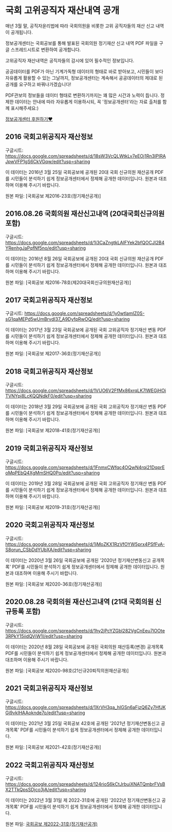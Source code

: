 # 국회 고위공직자 재산내역 공개

매년 3월 말, 공직자윤리법에 따라 국회의원을 비롯한 고위 공직자들의 재산 신고 내역이 공개됩니다.

정보공개센터는 국회공보를 통해 발표된 국회의원 정기재산 신고 내역 PDF 파일을 구글 스프레드시트로 변환하여 공개합니다.

고위공직자 재산내역은 공직자들의 감시에 있어 필수적인 정보입니다.

공공데이터를 PDF가 아닌 기계가독형 데이터의 형태로 바로 받아보고, 시민들이 보다 자유롭게 활용할 수 있는 그날까지, 정보공개센터는 계속해서 공공데이터의 제대로 된 공개를 요구하고 바꿔나가겠습니다!

PDF관보의 정보들을 데이터 형태로 변환하기까지는 꽤 많은 시간과 노력이 듭니다. 정제한 데이터는 안내에 따라 자유롭게 이용하시되, 꼭 '정보공개센터'라는 자료 출처를 함께 표시해주세요:)

[정보공개센터 후원하기❤](https://www.opengirok.or.kr/56)




## 2016 국회고위공직자 재산정보
구글시트: https://docs.google.com/spreadsheets/d/18sW3VcQLWtkLv7eEOj1Rn3lPIRAJpwVFP1gS6CkVGqw/edit?usp=sharing

이 데이터는 2016년 3월 25일 국회공보에 공개된 20대 국회 신규의원 재산공개 PDF를 시민들이 분석하기 쉽게 정보공개센터에서 정제해 공개한 데이터입니다. 원본과 대조하며 이용해 주시기 바랍니다.

원본 파일: [국회공보 제2016-23호(정기재산공개)]

## 2016.08.26 국회의원 재산신고내역 (20대국회신규의원 포함)
구글시트: https://docs.google.com/spreadsheets/d/1i3CaZngtkLAIFYek2bfQOCJI2B4YRenhgJaPqfNf5no/edit?usp=sharing

이 데이터는 2016년 8월 26일 국회공보에 공개된 20대 국회 신규의원 재산공개 PDF를 시민들이 분석하기 쉽게 정보공개센터에서 정제해 공개한 데이터입니다. 원본과 대조하며 이용해 주시기 바랍니다.

원본 파일: [국회공보 제2016-78호(제20대국회신규의원재산공개)]

## 2017 국회고위공직자 재산정보
구글시트: https://docs.google.com/spreadsheets/d/1y0wtlamIZ0S-sG1qaMEPd5wUmBrvdI37_A9DyfpRwOQ/edit?usp=sharing

이 데이터는 2017년 3월 23일 국회공보에 공개된 국회 고위공직자 정기재산 변동 PDF를 시민들이 분석하기 쉽게 정보공개센터에서 정제해 공개한 데이터입니다. 원본과 대조하며 이용해 주시기 바랍니다.

원본 파일: [국회공보 제2017-36호(정기재산공개)]

## 2018 국회고위공직자 재산정보
구글시트: https://docs.google.com/spreadsheets/d/1VUO6V2FfMx86xrqLK7lWEGjHOiTVNYpj8LcKQQNdkF0/edit?usp=sharing

이 데이터는 2018년 3월 29일 국회공보에 공개된 국회 고위공직자 정기재산 변동 PDF를 시민들이 분석하기 쉽게 정보공개센터에서 정제해 공개한 데이터입니다. 원본과 대조하며 이용해 주시기 바랍니다.

원본 파일: [국회공보 제2018-41호(정기재산공개)]

## 2019 국회고위공직자 재산정보
구글시트: https://docs.google.com/spreadsheets/d/1FnmxCWfqc4OQwN4rqi21DqprEoMpPEbQ4XgMmSHQ0Po/edit?usp=sharing

이 데이터는 2019년 3월 28일 국회공보에 공개된 국회 고위공직자 정기재산 변동 PDF를 시민들이 분석하기 쉽게 정보공개센터에서 정제해 공개한 데이터입니다. 원본과 대조하며 이용해 주시기 바랍니다.

원본 파일: [국회공보 제2019-31호(정기재산공개)]

## 2020 국회고위공직자 재산정보
구글시트: https://docs.google.com/spreadsheets/d/1jMoZKX1RzVfOYW5prx4PSfFvA-S8orun_CSbDdYUbXA/edit?usp=sharing

이 데이터는 2020년 3월 26일 국회공보에 공개된 '2020년 정기재산변동신고 공개목록' PDF를 시민들이 분석하기 쉽게 정보공개센터에서 정제해 공개한 데이터입니다. 원본과 대조하며 이용해 주시기 바랍니다.

원본 파일: [국회공보 제2020-36호(정기재산공개)]

## 2020.08.28 국회의원 재산신고내역 (21대 국회의원 신규등록 포함)
구글시트: https://docs.google.com/spreadsheets/d/1hy2jPcYZGbl282VgCnEeu7lOOte3RPkY15iidQViW1I/edit?usp=sharing

이 데이터는 2020년 8월 28일 국회공보에 공개된 국회의원 재산등록(변경) 공개목록 PDF를 시민들이 분석하기 쉽게 정보공개센터에서 정제해 공개한 데이터입니다. 원본과 대조하며 이용해 주시기 바랍니다.

원본 파일: [국회공보 제2020-98호(21신규20퇴직의원재산공개)]

## 2021 국회고위공직자 재산정보
구글시트: https://docs.google.com/spreadsheets/d/1XrVH3qa_hIGSn6aFjzQ6Zy7HfJKGj9vkIHAAoknde7o/edit?usp=sharing

이 데이터는 2021년 3월 25일 국회공보 42호에 공개된 '2021년 정기재산변동신고 공개목록' PDF를 시민들이 분석하기 쉽게 정보공개센터에서 정제해 공개한 데이터입니다.

원본 파일: [국회공보 제2021-42호(정기재산공개)]

## 2022 국회고위공직자 재산정보
구글시트: https://docs.google.com/spreadsheets/d/124rioS6kCtJrbuiXNATQmbrFVsBX2TTkQpsSDjco3jA/edit?usp=sharing  

이 데이터는 2022년 3월 31일 제 2022-31호에 공개된 '2022년 정기재산변동신고 공개목록' PDF를 시민들이 분석하기 쉽게 정보공개센터에서 정제해 공개한 데이터입니다.  

원본 파일: [국회공보 제2022-31호(정기재산공개)](https://www.assembly.go.kr/portal/bbs/B0000059/view.do?nttId=1707818&menuNo=600103&pageUnit=10&sdate=&edate=&cl1Cd=&searchCnd=1&searchWrd=&pageIndex=4)
